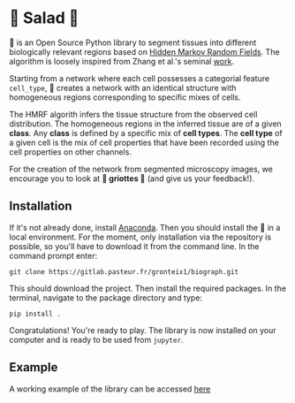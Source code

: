 # 🥗 Salad 🥗

🥗  is an Open Source Python library to segment tissues into different biologically relevant regions based on [Hidden Markov Random Fields](https://en.wikipedia.org/wiki/Hidden_Markov_random_field#:~:text=In%20statistics%2C%20a%20hidden%20Markov,an%20underlying%20Markov%20random%20field.&text=are%20independent%20(conditional%20independence%20of,given%20the%20Markov%20random%20field).). The algorithm is loosely inspired from Zhang et al.'s seminal [work](https://www.csd.uwo.ca/~oveksler/Courses/Fall2012/CS9840/PossibleStudentPapers/Zhang2001.pdf).

Starting from a network where each cell possesses a categorial feature `cell_type`, 🥗  creates a network with an identical structure with homogeneous regions corresponding to specific mixes of cells. 

The HMRF algorith infers the tissue structure from the observed cell distribution. The homogeneous regions in the inferred tissue are of a given **class**. Any **class** is defined by a specific mix of **cell types**. The **cell type** of a given cell is the mix of cell properties that have been recorded using the cell properties on other channels.

For the creation of the network from segmented microscopy images, we encourage you to look at **🍒 griottes 🍒** (and give us your feedback!).

## Installation

If it's not already done, install [Anaconda](https://www.anaconda.com/). Then you should install the 🥗 in a local environment. For the moment, only installation via the repository is possible, so you'll have to download it from the command line. In the command prompt enter:

`git clone https://gitlab.pasteur.fr/gronteix1/biograph.git`

This should download the project. Then install the required packages. In the terminal, navigate to the package directory and type:

`pip install .`

Congratulations! You're ready to play. The library is now installed on your computer and is ready to be used from `jupyter`. 

## Example

A working example of the library can be accessed [here](Examples/example_final.ipynb)
